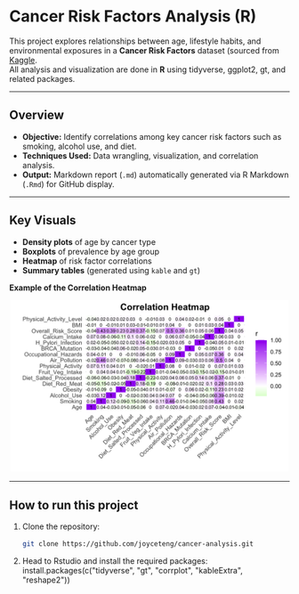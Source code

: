 
# Cancer Risk Factors Analysis (R)

This project explores relationships between age, lifestyle habits, and environmental exposures in a **Cancer Risk Factors** dataset (sourced from [Kaggle](https://www.kaggle.com/datasets/tarekmasryo/cancer-risk-factors-dataset).  
All analysis and visualization are done in **R** using tidyverse, ggplot2, gt, and related packages.

---

## Overview

- **Objective:** Identify correlations among key cancer risk factors such as smoking, alcohol use, and diet.  
- **Techniques Used:** Data wrangling, visualization, and correlation analysis.  
- **Output:** Markdown report (`.md`) automatically generated via R Markdown (`.Rmd`) for GitHub display.

---

## Key Visuals

- **Density plots** of age by cancer type  
- **Boxplots** of prevalence by age group  
- **Heatmap** of risk factor correlations  
- **Summary tables** (generated using `kable` and `gt`)

**Example of the Correlation Heatmap**
<p align="center">
  <img src="CRF_CorrelationHeat.png" alt="Image of the Heatmap" width="500">
</p>


---

## How to run this project

1. Clone the repository:
   ```bash
   git clone https://github.com/joyceteng/cancer-analysis.git
2. Head to Rstudio and install the required packages:
   install.packages(c("tidyverse", "gt", "corrplot", "kableExtra", "reshape2"))
